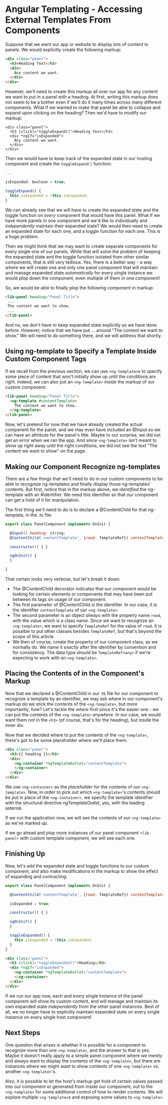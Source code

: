 # Angular Templating - Accessing External Templates From Components

Suppose that we want our app or website to display lots of content in panels. We would explicitly create the following markup:

```html
<div class="panel">
  <h3>Heading Text</h3>
  <div>
    Any content we want.
  </div>
</div>
```

However, we'll need to create this markup all over our app for any content we want to put in a panel with a heading. At first, writing this markup does not
seem to be a bother even if we'll do it many times across many different components. What if we wanted to make that panel be able to collapse and expand upon
clicking on the heading? Then we'd have to modify our markup:

```
<div class="panel">
  <h3 (click)="toggleExpand()">Heading Text</h3>
  <div *ngIf="isExpanded">
    Any content we want.
  </div>
</div>
```

Then we would have to keep track of the expanded state in our hosting component and create the `toggleExpand()` function:

```js
...

isExpanded: boolean = true;

toggleExpand() {
  this.isExpanded = !this.isExpanded;
}
```

We can already see that we will have to create the expanded state and the toggle function on *every* component that would have this panel. What if we have
more panels in one component and we'd like to individually and *independently* maintain their expanded state? We would then need to create an expanded state
for each one, and a toggle function for each one. This is a huge problem.

Then we might think that we may want to create separate components for every single one of our panels. While that will solve the problem of keeping the expanded
state and the toggle function isolated from other similar components, that is still very tedious. Yes, there is a better way - a way where we will create
one and only one panel component that will maintain and manage expanded state *automatically* for every single instance we would plop down the component,
even multiple of them in one component!

So, we would be able to finally plop the following component in markup:

```html
<lib-panel heading="Panel Title">
 ...
 The content we want to show.
 ...
</lib-panel>
```

And no, we don't have to keep expanded state explicitly as we have done before. However, notice that we have put ... around "The content we want to show."
We will need to do something there, and we will address that shortly.

## Using ng-template to Specify a Template Inside Custom Component Tags

If we recall from the previous section, we can use `<ng-template>`s to specify some piece of content that won't initially show up until the conditions
are right. Indeed, we can also put an `<ng-template>` *inside* the markup of our custom component:

```html
<lib-panel heading="Panel Title">
  <ng-template #contentTemplate>
    The content we want to show.
  </ng-template>
</lib-panel>
```

Now, let's pretend for now that we have already created the actual component for the panel, and we may even have included an @Input so we can have an attribute
for the panel's title. Maybe to our surprise, we did not get an error when we ran the app. And since `<ng-template>` isn't meant to show up right away until
the right conditions, we did not see the text "The content we want to show" on the page.

## Making our Component Recognize ng-templates

There are a few things that we'll need to do in our custom components to be able to recognize ng-templates and finally display those ng-templates' contents.
But first, notice that in the markup above, we *identified* the ng-template with an #identifier. We need this identifier so that our component can get a hold
of it for manipulation.

The first thing we'll need to do is to declare a @ContentChild for that ng-template, in the .ts file:

```js
export class PanelComponent implements OnInit {

  @Input() heading: string;
  @ContentChild('contentTemplate', {read: TemplateRef}) contentTemplate: TemplateRef<any>;

  constructor() { }

  ngOnInit() {
  }

}

```

That certain looks very verbose, but let's break it down:

* The @ContentChild decorator indicates that our component would be looking for certain elements or components that may have been put between its tags on 
usage of our component.
* The first parameter of @ContentChild *is* the identifier. In our case, it is the identifier `contentTemplate` of our `<ng-template>`
* The second parameter is an object *always* with the property name `read`, with the value which is a class name. Since we want to recognize an `<ng-template>`,
we want to specify `TemplateRef` for the value of `read`. It is possible to put other classes besides `TemplateRef`, but that's beyond the scope of this article.
* We then of course, create the property of our component class, as we normally do. We name it *exactly* after the identifier by convention and for consistency. The
data type should be `TemplateRef<any>` if we're expecting to work with an `<ng-template>`.

## Placing the Contents of <ng-template> in the Component's Markup

Now that we declared a @ContentChild in our .ts file for our component to recognize a template by an identifier, we may ask where in our component's markup do we
stick the contents of the `<ng-template>`, but more importantly, *how*? Let's tackle the *where* first since it's the easier one - we can put the contents of
the `<ng-template>` *anywhere.* In our case, we would want them not in the `<h3>` (of course, that's for the heading), but inside the inner div.

Now that we decided where to put the contents of the `<ng-template>`, there's got to be some placeholder where we'll place them:

```html
<div class="panel">
  <h3>{{ heading }}</h3>
  <div>
    <ng-container *ngTemplateOutlet="contentTemplate">
    </ng-container>
  </div>
</div>
```

We use `<ng-container>` as the *placeholder* for the contents of our `<ng-template>`. Now, in order to pick out which `<ng-template>`'s contents should
be put in place of the `<ng-container>`, we specify the template identifier with the structural directive *ngTemplateOutlet*, yes, with the leading asterisk.

If we run the application now, we will see the contents of our `<ng-template>` as we've marked up.

If we go ahead and plop more instances of our panel component `<lib-panel>` with custom template component, we will see each one.

## Finishing Up

Now, let's add the expanded state and toggle functions to our custom component, and also make modifications in the markup to show the effect of expanding
and contracting:

```js
export class PanelComponent implements OnInit {

  @ContentChild('contentTemplate', {read: TemplateRef}) contentTemplate: TemplateRef<any>;

  isExpanded = true;

  constructor() { }

  ngOnInit() {
  }

  toggleExpanded() {
    this.isExpanded = !this.isExpanded;
  }
}

```

```html
<div class="panel">
  <h3 (click)="toggleExpanded()">Heading</h3>
  <div *ngIf="isExpanded">
    <ng-container *ngTemplateOutlet="contentTemplate">
    </ng-container>
  </div>
</div>
```

If we run our app now, each and every single instance of the panel component will show its custom content, and will manage and maintain its own expanded state
*independently* from the other panel instances. Best of all, we no longer have to explicitly maintain expanded state on every single instance on every single
host component!

## Next Steps

One question that arises is whether it is possible for a component to recognize more than one `<ng-template>`, and the answer to that is yes. Maybe it doesn't
really apply to a simple panel component where we merely and always want to display the contents of the `<ng-template>`, but there are instances where we might
want to show contents of one `<ng-template>` vs. another `<ng-template>`'s.

Also, it is possible to let the host's markup get hold of certain values passed into our component or generated from inside our component, out to the `<ng-template>`
for some additional control of how to render contents. We will explore multiple `<ng-template>`s and exposing some values to `<ng-template>`


